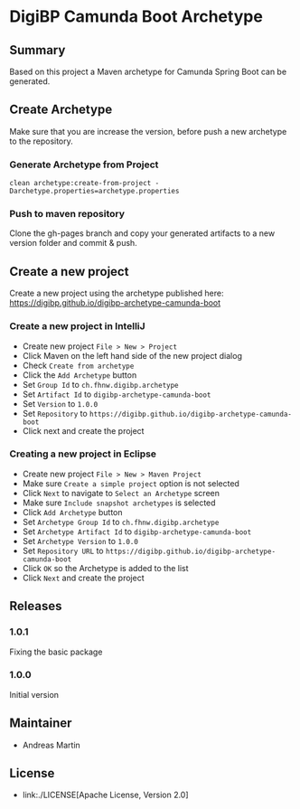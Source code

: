# DigiBP Camunda Boot Archetype

## Summary
Based on this project a Maven archetype for Camunda Spring Boot can be generated. 

## Create Archetype
Make sure that you are increase the version, before push a new archetype to the repository.   

### Generate Archetype from Project
```text
clean archetype:create-from-project -Darchetype.properties=archetype.properties
```

### Push to maven repository
Clone the gh-pages branch and copy your generated artifacts to a new version folder and commit & push.

## Create a new project
Create a new project using the archetype published here: https://digibp.github.io/digibp-archetype-camunda-boot

### Create a new project in IntelliJ

- Create new project `File > New > Project`
- Click Maven on the left hand side of the new project dialog
- Check `Create from archetype`
- Click the `Add Archetype` button
- Set `Group Id` to `ch.fhnw.digibp.archetype`
- Set `Artifact Id` to `digibp-archetype-camunda-boot`
- Set `Version` to `1.0.0`
- Set `Repository` to `https://digibp.github.io/digibp-archetype-camunda-boot`
- Click next and create the project

### Creating a new project in Eclipse

- Create new project `File > New > Maven Project`
- Make sure `Create a simple project` option is not selected
- Click `Next` to navigate to `Select an Archetype` screen
- Make sure `Include snapshot archetypes` is selected
- Click `Add Archetype` button
- Set `Archetype Group Id` to `ch.fhnw.digibp.archetype`
- Set `Archetype Artifact Id` to `digibp-archetype-camunda-boot`
- Set `Archetype Version` to `1.0.0`
- Set `Repository URL` to `https://digibp.github.io/digibp-archetype-camunda-boot`
- Click `OK` so the Archetype is added to the list
- Click `Next` and create the project

## Releases

### 1.0.1

Fixing the basic package

### 1.0.0

Initial version

## Maintainer
- Andreas Martin

## License

- link:./LICENSE[Apache License, Version 2.0]